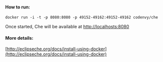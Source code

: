 
#### How to run:

`docker run -i -t -p 8080:8080 -p 49152-49162:49152-49162 codenvy/che`

Once started, Che will be available at [http://localhosts:8080](http://localhost:8080)

#### More details:

[http://eclipseche.org/docs/install-using-docker](http://eclipseche.org/docs/install-using-docker)
